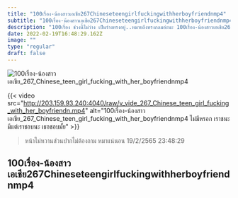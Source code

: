 ```yaml
---
title: "100เรื่อง-น้องสาวเอเชีย267Chineseteengirlfuckingwithherboyfriendnmp4"
subtitle: "100เรื่อง-น้องสาวเอเชีย267Chineseteengirlfuckingwithherboyfriendnmp4 คนที่จะเติมเต็มให้คุณได้ ก็มีแค่เด็กปั๊มนั่นล่ะ"
description: "100เรื่อง ช่วงนี้ไม่ว่าง เป็นร่างทรงอยู่..หมายถึงทรงกลมอ่ะนะ 100เรื่อง-น้องสาวเอเชีย267Chineseteengirlfuckingwithherboyfriendnmp4 19/2/2565 23:48:29"
date: 2022-02-19T16:48:29.162Z
image: ""
type: "regular"
draft: false
---
```


![100เรื่อง-น้องสาวเอเชีย_267_Chinese_teen_girl_fucking_with_her_boyfriendnmp4](http://203.159.93.240:4040/raw/v_vide_267_Chinese_teen_girl_fucking_with_her_boyfriendn.jpg)

{{< video src="http://203.159.93.240:4040/raw/v_vide_267_Chinese_teen_girl_fucking_with_her_boyfriendn.mp4" alt="100เรื่อง-น้องสาวเอเชีย_267_Chinese_teen_girl_fucking_with_her_boyfriendnmp4 ไม่มีหรอก เราชนะ มีแต่เราชอบนะ เธอชอบมั้ย" >}}


> หน้าไม่หวานส่วนปากไม่ต้องถาม หมาแน่นอน 19/2/2565 23:48:29

## 100เรื่อง-น้องสาวเอเชีย267Chineseteengirlfuckingwithherboyfriendnmp4
